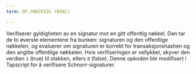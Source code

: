 ```yaml
---
term: OP_CHECKSIG (0XAC)

---
```

Verifiserer gyldigheten av en signatur mot en gitt offentlig nøkkel. Den tar de to øverste elementene fra bunken: signaturen og den offentlige nøkkelen, og evaluerer om signaturen er korrekt for transaksjonshashen og den angitte offentlige nøkkelen. Hvis verifiseringen er vellykket, skyver den verdien `1` (true) til stakken, ellers `0` (false). Denne opkoden ble modifisert i Tapscript for å verifisere Schnorr-signaturer.